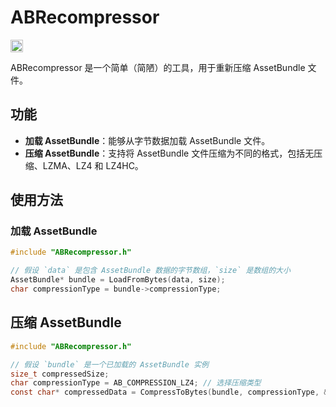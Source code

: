 # ABRecompressor

[<img src="https://api.gitsponsors.com/api/badge/img?id=831036754" height="20">](https://api.gitsponsors.com/api/badge/link?p=eVJZBiuK6mWk6yFSPbf7xeWZYN+oapLYZSz8i6+TQpsq9GhgpAbVvx9Snb/NKX+OTlyqvXeWt/8Je2PF9Hm7qjO8g9yzLpzGP4JUgNwSr4+4gXjyF3qyxRg0m9W4Uak3lENaQb1G6zP9I91Gg3e1YQ==)

ABRecompressor 是一个简单（简陋）的工具，用于重新压缩 AssetBundle 文件。

## 功能

- **加载 AssetBundle**：能够从字节数据加载 AssetBundle 文件。
- **压缩 AssetBundle**：支持将 AssetBundle 文件压缩为不同的格式，包括无压缩、LZMA、LZ4 和 LZ4HC。

## 使用方法

### 加载 AssetBundle

```c
#include "ABRecompressor.h"

// 假设 `data` 是包含 AssetBundle 数据的字节数组，`size` 是数组的大小
AssetBundle* bundle = LoadFromBytes(data, size);
char compressionType = bundle->compressionType;
```

## 压缩 AssetBundle

```c
#include "ABRecompressor.h"

// 假设 `bundle` 是一个已加载的 AssetBundle 实例
size_t compressedSize;
char compressionType = AB_COMPRESSION_LZ4; // 选择压缩类型
const char* compressedData = CompressToBytes(bundle, compressionType, &compressedSize);
```
